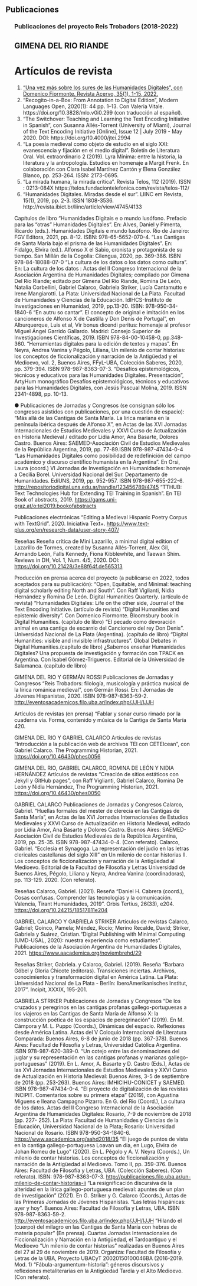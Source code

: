 ## Publicaciones

<div class="container mx-auto px-2 py-2">
        <div class="py-2 mb-2 prose">
          <ul>

<h3>Publicaciones del proyecto Reis Trobadors (2018-2022)</h3>
<h2>GIMENA DEL RIO RIANDE</h2>
<h1>Artículos de revista</h1>

<ol type="1">
<li><a href="https://revista.an.gov.br/index.php/revistaacervo/article/view/1850" target="_blank"> “Una vez más sobre los sures de las Humanidades Digitales”, con Domenico Fiormonte. Revista Acervo, 35(1), 1-15, 2022.</a></li>
<li>“Recogito-in-a-Box: From Annotation to Digital Edition”, Modern Languages Open, 2020(1): 44 pp. 1–13. Con Valeria Vitale. https://doi.org/10.3828/mlo.v0i0.299   (con traducción al español).</li>
<li>“The Switchover: Teaching and Learning the Text Encoding Initiative in Spanish”, con Susanna Allés-Torrent (University of Miami), Journal of the Text Encoding Initiative [Online], Issue 12 | July 2019 - May 2020. DOI: https://doi.org/10.4000/jtei.2994</li>
<li>“La poesía medieval como objeto de estudio en el siglo XXI: evanescencia y fijación en el medio digital”. Boletín de Literatura Oral. Vol. extraordinario 2 (2019). Lyra Mínima: entre la historia, la literatura y la antropología. Estudios en homenaje a Margit Frenk. En colaboración con Clara Isabel Martínez Cantón y Elena González Blanco, pp. 253-264. ISSN: 2173-0695.</li>
<li>“La mirada humana, la mirada crítica”. Revista Telos, 112 (2019). ISSN : 0213-084X https://telos.fundaciontelefonica.com/revista/telos-112/</li>
<li>“Humanidades Digitales. Miradas desde el sur”. LIINC em Revista, 15(1), 2019, pp. 2-3. ISSN 1808-3536. http://revista.ibict.br/liinc/article/view/4745/4133</li>
</ol>
 
Capítulos de libro
“Humanidades Digitais e o mundo lusófono. Prefacio para las “otras” Humanidades Digitales”. En: Alves, Daniel y Pimenta, Ricardo (eds.). Humanidades Digitais e mundo lusófono. Rio de Janeiro: FGV Editora, 2021, pp. 8-12. ISBN: 978-65-5652-070-4.
 “Las Cantigas de Santa María bajo el prisma de las Humanidades Digitales”. En: Fidalgo, Elvira (ed.). Alfonso X el Sabio, cronista y protagonista de su tiempo. San Millán de la Cogolla: Cilengua, 2020, pp. 369-386. ISBN 978-84-18088-07-0
“La cultura de los datos o los datos como cultura”. En: La cultura de los datos : Actas del II Congreso Internacional de la Asociación Argentina de Humanidades Digitales; compilado por Gimena Del Río Riande; editado por Gimena Del Río Riande, Romina De León, Natalia Corbellini, Gabriel Calarco, Gabriela Striker, Lucía Cantamutto e Irene Mangiarotti. La Plata: Universidad Nacional de La Plata. Facultad de Humanidades y Ciencias de la Educación. IdIHCS-Instituto de Investigaciones en Humanidad, 2019, pp.13-20. ISBN: 978-950-34-1840-6
“En autru so cantar”. El concepto de original e imitación en los cancioneros de Alfonso X de Castilla y Don Denis de Portugal”, en Alburquerque, Luis et al, Vir bonus dicendi peritus: homenaje al profesor Miguel Ángel Garrido Gallardo. Madrid: Consejo Superior de Investigaciones Científicas, 2019. ISBN 978-84-00-10458-0, pp.348-360.
“Herramientas digitales para la edición de textos y mapas”. En Neyra, Andrea Vanina y Pégolo, Liliana, Un milenio de contar historias: los conceptos de ficcionalización y narración de la Antigüedad y el Medioevo, vol. 2, Buenos Aires, FFyL-UBA, Colección Saberes, 2020, pp. 379-394. ISBN 978-987-8363-07-3.
“Desafíos epistemológicos, técnicos y educativos para las Humanidades Digitales. Presentación”, ArtyHum monográfico Desafíos epistemológicos, técnicos y educativos para las Humanidades Digitales, con Jesús Pascual Molina, 2019. ISSN 2341-4898, pp. 10-13. 
  
●       Publicaciones de Jornadas y Congresos (se consignan sólo los congresos asistidos con publicaciones, por una cuestión de espacio):
“Más allá de las Cantigas de Santa María. La lírica mariana en la península ibérica después de Alfonso X”, en Actas de las XVI Jornadas Internacionales de Estudios Medievales y XXVI Curso de Actualización en Historia Medieval / editado por Lidia Amor, Ana Basarte, Dolores Castro. Buenos Aires: SAEMED-Asociación Civil de Estudios Medievales de la República Argentina, 2019, pp. 77-89.ISBN 978-987-47434-0-4
 “Las Humanidades Digitales como posibilidad de redefinición del campo académico y discurso científico humanista en la Argentina”. En Orsi, Laura (coord.) VI Jornadas de Investigación en Humanidades: homenaje a Cecilia Borel. Universidad Nacional del Sur. Departamento de Humanidades. EdiUNS, 2019, pp. 952-957. ISBN 978-987-655-222-6. http://repositoriodigital.uns.edu.ar/handle/123456789/4745
“TTHUB: Text Technologies Hub for Extending TEI Training in Spanish”. En TEI Book of abstracts, 2019. https://gams.uni-graz.at/o:tei2019.bookofabstracts

Publicaciones electrónicas
“Editing a Medieval Hispanic Poetry Corpus with TextGrid”. 2020. Iniciativa Text+. https://www.text-plus.org/en/research-data/user-story-407/ 
 
Reseñas
Reseña crítica de Mini Lazarillo, a minimal digital edition of Lazarillo de Tormes, created by Susanna Allés-Torrent, Alex Gil, Armando León, Falls Kennedy, Fiona Kibblewhite, and Taewan Shim. Reviews in DH, Vol. 1, Num. 4/5, 2020. DOI: https://doi.org/10.21428/3e88f64f.de565313
 
Producción en prensa acerca del proyecto (a publicarse en 2022, todos aceptados para su publicación):
“Open, Equitable, and Minimal: teaching digital scholarly editing North and South”. Con Raff Viglianti, Nidia Hernández y Romina De León. Digital Humanities Quarterly. (artículo de revista)
“Humanidades Digitales: Life on the other side, Journal of the Text Encoding Initiative. (artículo de revista)
“Digital Humanities and epistemic diversity”. Con Domenico Fiormonte. Bloomsbury book in Digital Humanities. (capítulo de libro)
“El pecado como devoración animal en una cantiga de escarnio del Cancionero del rey Don Denis”. Universidad Nacional de La Plata (Argentina). (capítulo de libro)
“Digital Humanities: visible and invisible infrastructures”. Global Debates in Digital Humanities.(capítulo de libro)
¿Sabemos enseñar Humanidades Digitales? Una propuesta de investigación y formación con TPACK en Argentina. Con Isabel Gómez-Trigueros. Editorial de la Universidad de Salamanca. (capítulo de libro)

GIMENA DEL RIO Y GERMÁN ROSSI
Publicaciones de Jornadas y Congresos
“Reis Trobadors: filología, musicología y práctica musical de la lírica románica medieval”, con Germán Rossi. En: I Jornadas de Jóvenes Hispanistas, 2020. ISBN 978-987-8363-59-2.  http://eventosacademicos.filo.uba.ar/index.php/JJH/IJJH

Artículos de revistas (en prensa)
“Fablar y sonar curso rimado por la cuaderna vía. Forma, contenido y música de la Cantiga de Santa María 420.

GIMENA DEL RIO Y GABRIEL CALARCO
Artículos de revistas
“Introducción a la publicación web de archivos TEI con CETEIcean”, con Gabriel Calarco. The Programming Historian, 2021. https://doi.org/10.46430/phes0056

GIMENA DEL RIO, GABRIEL CALARCO, ROMINA DE LEÓN Y NIDIA HERNÁNDEZ
Artículos de revistas
“Creación de sitios estáticos con Jekyll y GitHub pages”, con Raff Viglianti, Gabriel Calarco, Romina De León y  Nidia Hernández, The Programming Historian, 2021. https://doi.org/10.46430/phes0050

GABRIEL CALARCO
Publicaciones de Jornadas y Congresos
Calarco, Gabriel. “Huellas formales del mester de clerecía en las Cantigas de Santa María”, en Actas de las XVI Jornadas Internacionales de Estudios Medievales y XXVI Curso de Actualización en Historia Medieval, editado por Lidia Amor, Ana Basarte y Dolores Castro. Buenos Aires: SAEMED-Asociación Civil de Estudios Medievales de la República Argentina, 2019, pp. 25-35. ISBN 978-987-47434-0-4. (Con referato).
Calarco, Gabriel. “Ecclesia et Synagoga. La representación del judío en las letras clericales castellanas del siglo XIII” en Un milenio de contar historias II. Los conceptos de ficcionalización y narración de la Antigüedad al Medioevo. Editorial de la Facultad de Filosofía y Letras Universidad de Buenos Aires, Pégolo, Liliana y Neyra, Andrea Vanina (coordinadoras), pp. 113-129. 2020. (Con referato).

Reseñas
Calarco, Gabriel. (2021). Reseña “Daniel H. Cabrera (coord.), Cosas confusas. Comprender las tecnologí­as y la comunicación. Valencia, Tirant Humanidades, 2019”. Orbis Tertius, 26(33), e204. https://doi.org/10.24215/18517811e204


GABRIEL CALARCO Y GABRIELA STRIKER
Artículos de revistas
Calarco, Gabriel; Goinco, Pamela; Méndez, Rocío; Merino Recalde, David; Striker, Gabriela y Suárez, Cristian.“Digital Publishing with Minimal Computing (UMD-USAL, 2020): nuestra experiencia como estudiantes”. Publicaciones de la Asociación Argentina de Humanidades Digitales, 2021. https://www.aacademica.org/noviembrehd/29 

Reseñas
Striker, Gabriela. y Calarco, Gabriel. (2019). Reseña “Barbara Göbel y Gloria Chicote (editoras). Transiciones inciertas. Archivos, conocimientos y transformación digital en América Latina. La Plata: Universidad Nacional de La Plata - Berlín: IberoAmerikanisches Institut, 2017”. Incipit, XXXIX, 195-201.

GABRIELA STRIKER
Publicaciones de Jornadas y Congresos
“De los cruzados y peregrinos en las cantigas profanas gallego-portuguesas a los viajeros en las Cantigas de Santa María de Alfonso X: la construcción poética de los espacios de peregrinación” (2019). En M. Cámpora y M. L. Puppo (Coords.), Dinámicas del espacio. Reflexiones desde América Latina. Actas del V Coloquio Internacional de Literatura Comparada: Buenos Aires, 6-8 de junio de 2018 (pp. 367-378). Buenos Aires: Facultad de Filosofía y Letras, Universidad Católica Argentina. ISBN 978-987-620-389-0.
“Un cotejo entre las denominaciones del juglar y su representación en las cantigas profanas y marianas gallego-portuguesas” (2019). En L. Amor, A. Basarte y D. Castro (Eds.), Actas de las XVI Jornadas Internacionales de Estudios Medievales y XXVI Curso de Actualización en Historia Medieval: Buenos Aires, 3-5 de septiembre de 2018 (pp. 253-263). Buenos Aires: IMHICIHU-CONICET y SAEMED. ISBN 978-987-47434-0-4.
“El proyecto de digitalización de las revistas INCIPIT. Comentarios sobre su primera etapa” (2019), con Agustina Miguens e Ileana Campagno Pizarro. En G. del Rio (Coord.), La cultura de los datos. Actas del II Congreso Internacional de la Asociación Argentina de Humanidades Digitales: Rosario, 7-9 de noviembre de 2018 (pp. 227- 252). La Plata: Facultad de Humanidades y Ciencias de la Educación, Universidad Nacional de la Plata; Rosario: Universidad Nacional de Rosario. ISBN 978-950-34-1840-6. https://www.aacademica.org/aahd2018/35
“El juego de puntos de vista en la cantiga gallego-portuguesa Loavan un dia, en Lugo, Elvira de Johan Romeu de Lugo” (2020). En L. Pégolo y A. V. Neyra (Coords.), Un milenio de contar historias. Los conceptos de ficcionalización y narración  de la Antigüedad al Medioevo. Tomo II, pp. 359-376. Buenos Aires: Facultad de Filosofía y Letras, UBA. (Colección Saberes).  (Con referato). ISBN: 978-987-8363-07-3. http://publicaciones.filo.uba.ar/un-milenio-de-contar-historias-ii
“La resignificación discursiva de la alteridad en la lírica gallego-portuguesa medieval: apuntes de un plan de investigación” (2021). En G. Striker y G. Calarco (Coords.), Actas de las Primeras Jornadas de Jóvenes Hispanistas. “Las letras hispánicas: ayer y hoy”. Buenos Aires: Facultad de Filosofía y Letras, UBA.  ISBN 978-987-8363-59-2. http://eventosacademicos.filo.uba.ar/index.php/JJH/IJJH
“Hilando el (cuerpo) del milagro en las Cantigas de Santa María con hebras de materia popular” (En prensa). Cuartas Jornadas Internacionales de Ficcionalización y Narración en la Antigüedad, el Tardoantiguo y el Medioevo “Un milenio de contar historias” realizadas en Buenos Aires del 27 al 29 de noviembre de 2019. Organiza: Facultad de Filosofía y Letras de la UBA, Proyecto UBACyT 20020150100046BA (2016-2019. Mod. 1) “Fábula-argumentum-historia”: géneros discursivos y reflexiones metaliterarias en la Antigüedad Tardía y el Alto Medioevo. (Con referato).

